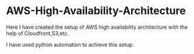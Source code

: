 # AWS-High-Availability-Architecture

Here I have created the setup of AWS high availability architecture with the help of Cloudfront,S3,etc.

I have used python automation to achieve this setup.
